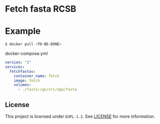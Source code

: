# Fetch fasta RCSB

# Example

```sh
$ docker pull <TO-BE-DONE>
```

docker-compose.yml

```yaml
version: "3"
services:
  fetchfastas:
    container_name: fetch
    image: fetch
    volumes:
      - ./fasta:/go/src/app/fasta
```

## License

This project is licensed under `EUPL-1.2`. See [LICENSE](LICENSE) for more information.
